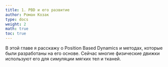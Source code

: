 ```yaml
---
title: 1. PBD и его развитие
author: Роман Козак
type: docs
weight: 2
math: true
toc: true
---
```


В этой главе я расскажу о Position Based Dynamics и методах, которые были разработаны на его основе.
Сейчас многие физические движки используют его для симуляции мягких тел и тканей.
